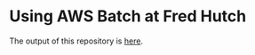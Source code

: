 # Using AWS Batch at Fred Hutch 

The output of this repository is [here](https://fredhutch.github.io/aws-batch-at-hutch-docs/).
